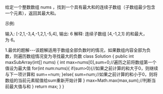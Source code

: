 给定一个整数数组 nums ，找到一个具有最大和的连续子数组（子数组最少包含一个元素），返回其最大和。

示例:

输入: [-2,1,-3,4,-1,2,1,-5,4],
输出: 6
解释: 连续子数组 [4,-1,2,1] 的和最大，为 6。

1.最优的题解---该题解适用于数组全部负数时的情况，如果数组内容全部为负数，则遍历数组情况变为寻找最大的负数
class Solution {
    public int maxSubArray(int[] nums) {
        int max=nums[0],sum=0;//遍历之前将数组第一个值设为最大值
        for(int num:nums){
            if(sum>0){//如果之前计算的和大于0，则继续与下一项计算和
                sum+=num;
            }else{
                sum=num;//如果之前计算的和小于0，则将数组的当前元素赋值给sum重新开始计算
            }
            max=Math.max(max,sum);//判断当前最大值与和
        }
        return max;
    }
}

